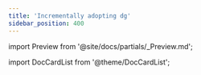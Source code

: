 ```yaml
---
title: 'Incrementally adopting dg'
sidebar_position: 400
---
```


import Preview from '@site/docs/partials/\_Preview.md';

<Preview />

import DocCardList from '@theme/DocCardList';

<DocCardList />

